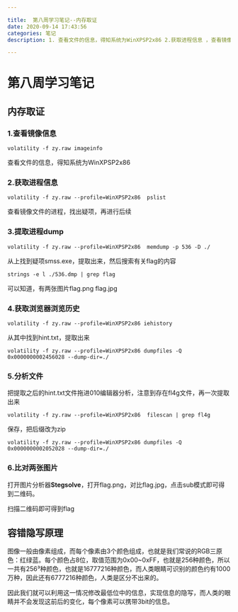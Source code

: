 ```yaml
---

title:  第八周学习笔记--内存取证
date: 2020-09-14 17:43:56
categories: 笔记
description: 1. 查看文件的信息，得知系统为WinXPSP2x86 2.获取进程信息 ，查看镜像文件的进程，找出疑项，再进行后续

---
```

# 第八周学习笔记

## 内存取证

### 1.查看镜像信息

```
volatility -f zy.raw imageinfo
```

查看文件的信息，得知系统为WinXPSP2x86

### 2.获取进程信息

```
volatility -f zy.raw --profile=WinXPSP2x86  pslist
```

查看镜像文件的进程，找出疑项，再进行后续

### 3.提取进程dump

```
volatility -f zy.raw --profile=WinXPSP2x86  memdump -p 536 -D ./
```

从上找到疑项smss.exe，提取出来，然后搜索有关flag的内容

```
strings -e l ./536.dmp | grep flag
```

可以知道，有两张图片flag.png   flag.jpg

### 4.获取浏览器浏览历史

```
volatility -f zy.raw --profile=WinXPSP2x86 iehistory
```

从其中找到hint.txt，提取出来

```
volatility -f zy.raw --profile=WinXPSP2x86 dumpfiles -Q 0x0000000002456028 --dump-dir=./
```

### 5.分析文件

把提取之后的hint.txt文件拖进010编辑器分析，注意到存在fl4g文件，再一次提取出来

```
volatility -f zy.raw --profile=WinXPSP2x86  filescan | grep fl4g
```

保存，把后缀改为zip

```
volatility -f zy.raw --profile=WinXPSP2x86 dumpfiles -Q 0x0000000002052028 --dump-dir=./
```

### 6.比对两张图片

打开图片分析器**Stegsolve**，打开flag.png，对比flag.jpg，点击sub模式即可得到二维码。

扫描二维码即可得到flag

## 容错隐写原理

图像一般由像素组成，而每个像素由3个颜色组成，也就是我们常说的RGB三原色：红绿蓝。每个颜色占8位，取值范围为0x00~0xFF，也就是256种颜色，所以一共有256³种颜色，也就是16777216种颜色，而人类眼睛可识别的颜色约有1000万种，因此还有6777216种颜色，人类是区分不出来的。 

因此我们就可以利用这一情况修改最低位中的信息，实现信息的隐写，而人类的眼睛并不会发现这前后的变化，每个像素可以携带3bit的信息。